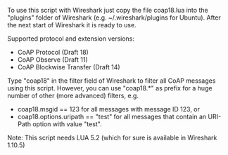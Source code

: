 To use this script with Wireshark just copy the file coap18.lua into the "plugins" folder of Wireshark (e.g. ~/.wireshark/plugins for Ubuntu). After the next start of Wireshark it is ready to use.

Supported protocol and extension versions:

- CoAP Protocol (Draft 18)
- CoAP Observe (Draft 11)
- CoAP Blockwise Transfer (Draft 14)

Type "coap18" in the filter field of Wireshark to filter all CoAP messages using this script. However, you can use "coap18.*" as prefix for a huge number of other (more advanced) filters, e.g.

- coap18.msgid == 123 for all messages with message ID 123, or
- coap18.options.uripath == "test" for all messages that contain an URI-Path option with value "test".
 
Note: This script needs LUA 5.2 (which for sure is available in Wireshark 1.10.5)
